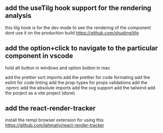 ## add the useTilg hook support for the rendering analysis

this tilg hook is for the dev mode to see the rendering of the component dont use it on the production build
https://github.com/shuding/tilg

## add the option+click to navigate to the particular component in vscode

hold alt button in windows and option button in mac

add the prettier sort imports
add the prettier for code formating
add the eslint for code linting
add the prop-types for props validations
add the .npmrc
add the absolute imports
add the svg support
add the tailwind
add the porject as a vite project (done)

## add the react-render-tracker

install the rempl browser extension for using this
https://github.com/lahmatiy/react-render-tracker

<!-- hello this is for testing -->
